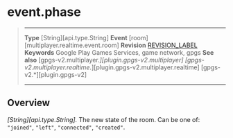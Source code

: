 # event.phase

> --------------------- ------------------------------------------------------------------------------------------
> __Type__              [String][api.type.String]
> __Event__             [room][multiplayer.realtime.event.room]
> __Revision__          [REVISION_LABEL](REVISION_URL)
> __Keywords__          Google Play Games Services, game network, gpgs
> __See also__          [gpgs-v2.multiplayer.*][plugin.gpgs-v2.multiplayer]
>                       [gpgs-v2.multiplayer.realtime.*][plugin.gpgs-v2.multiplayer.realtime]
>                       [gpgs-v2.*][plugin.gpgs-v2]
> --------------------- ------------------------------------------------------------------------------------------

## Overview

_[String][api.type.String]._ The new state of the room. Can be one of: `"joined"`, `"left"`, `"connected"`, `"created"`.